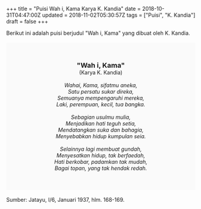 +++
title = "Puisi Wah i, Kama Karya K. Kandia"
date = 2018-10-31T04:47:00Z
updated = 2018-11-02T05:30:57Z
tags = ["Puisi", "K. Kandia"]
draft = false
+++

<div dir="ltr" style="text-align: left;" trbidi="on"><div dir="ltr" style="text-align: left;" trbidi="on"><div style="text-align: justify;">Berikut ini adalah puisi berjudul "Wah i, Kama" yang dibuat oleh K. Kandia. </div><br /><div style="background: #FAFAFA; font-size: 14px; height: auto; margin: 0 auto; padding: 50px; text-align: center; width: auto;"><span style="font-size: 18px;"><b>"Wah i, Kama"</b></span><br />(Karya K. Kandia) <br /><br /><i>Wahai, Kama, sifatmu aneka,</i><br /><i>Satu persatu sukar direka,</i><br /><i>Semuanya mempengaruhi mereka,</i><br /><i>Laki, perempuan, kecil, tua bangka.</i><br /><br /><i>Sebagian usulmu mulia,</i><br /><i>Menjadikan hati teguh setia,</i><br /><i>Mendatangkan suka dan bahagia,</i><br /><i>Menyebabkan hidup kumpulan seia.</i><br /><br /><i>Selainnya lagi membuat gundah,</i><br /><i>Menyesatkan hidup, tak berfaedah,</i><br /><i>Hati berkobar, padamkan tak mudah,</i><br /><i>Bagai topan, yang tak hendak redah.</i></div></div><br /><div style="text-align: justify;">Sumber: Jatayu, I/6, Januari 1937, hlm. 168-169.</div></div>
